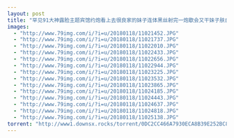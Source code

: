 ```yaml
---
layout: post
title: "罕见91大神露脸主题宾馆约炮看上去很良家的妹子连体黑丝射完一炮歇会又干妹子肤白臀肥丰满肯定败火国语720P"
images:
  - "http://www.79img.com/i/?i=u/20180118/11021452.JPG"
  - "http://www.79img.com/i/?i=u/20180118/11021737.JPG"
  - "http://www.79img.com/i/?i=u/20180118/11022010.JPG"
  - "http://www.79img.com/i/?i=u/20180118/11022433.JPG"
  - "http://www.79img.com/i/?i=u/20180118/11022656.JPG"
  - "http://www.79img.com/i/?i=u/20180118/11022944.JPG"
  - "http://www.79img.com/i/?i=u/20180118/11023225.JPG"
  - "http://www.79img.com/i/?i=u/20180118/11023532.JPG"
  - "http://www.79img.com/i/?i=u/20180118/11023865.JPG"
  - "http://www.79img.com/i/?i=u/20180118/11024185.JPG"
  - "http://www.79img.com/i/?i=u/20180118/11024443.JPG"
  - "http://www.79img.com/i/?i=u/20180118/11024637.JPG"
  - "http://www.79img.com/i/?i=u/20180118/11024818.JPG"
  - "http://www.79img.com/i/?i=u/20180118/11025138.JPG"
torrent: "http://www1.downsx.rocks/torrent/0DC2CC466A7930ECA8B39E252BC8A810F9A916C8"
---
```

